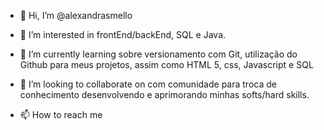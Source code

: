 - 👋 Hi, I’m @alexandrasmello
- 👀 I’m interested in frontEnd/backEnd, SQL e Java.

- 🌱 I’m currently learning sobre versionamento com Git, utilização do Github para meus projetos, assim como HTML 5, css, Javascript e SQL
- 💞️ I’m looking to collaborate on com comunidade para troca de conhecimento desenvolvendo e aprimorando minhas softs/hard skills.
- 📫 How to reach me

<!---
alexandrasmello/alexandrasmello is a ✨ special ✨ repository because its `README.md` (this file) appears on your GitHub profile.
You can click the Preview link to take a look at your changes.
--->
